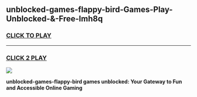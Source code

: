 
## unblocked-games-flappy-bird-Games-Play-Unblocked-&-Free-lmh8q
<h3>
<a href="https://premium76.site?title=unblocked-games-flappy-bird&ref=24A">CLICK TO PLAY</a></h3>
<hr>

<h3>
<a href="https://premium76.site?title=unblocked-games-flappy-bird&ref=24A">CLICK 2 PLAY</a>
  
</h3>

<a href="https://premium76.site?title=unblocked-games-flappy-bird&ref=24A"><img src="https://clearcache.store/games.png"></a>


**unblocked-games-flappy-bird games unblocked: Your Gateway to Fun and Accessible Online Gaming**
